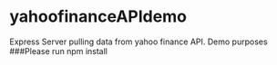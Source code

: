 # yahoofinanceAPIdemo
Express Server pulling data from yahoo finance API. Demo purposes
###Please run npm install
